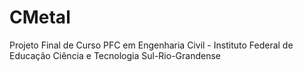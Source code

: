 # CMetal
Projeto Final de Curso PFC em Engenharia Civil - Instituto Federal de Educação Ciência e Tecnologia Sul-Rio-Grandense
